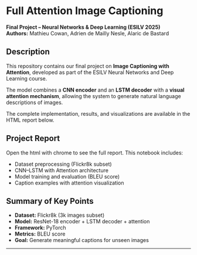 # Full Attention Image Captioning

**Final Project – Neural Networks & Deep Learning (ESILV 2025)**  
**Authors:** Mathieu Cowan, Adrien de Mailly Nesle, Alaric de Bastard  

## Description

This repository contains our final project on **Image Captioning with Attention**, developed as part of the ESILV Neural Networks and Deep Learning course.

The model combines a **CNN encoder** and an **LSTM decoder** with a **visual attention mechanism**, allowing the system to generate natural language descriptions of images.

The complete implementation, results, and visualizations are available in the HTML report below.

## Project Report
Open the html with chrome to see the full report. This notebook includes:
- Dataset preprocessing (Flickr8k subset)  
- CNN–LSTM with Attention architecture  
- Model training and evaluation (BLEU score)  
- Caption examples with attention visualization  


## Summary of Key Points

- **Dataset:** Flickr8k (3k images subset)  
- **Model:** ResNet-18 encoder + LSTM decoder + attention  
- **Framework:** PyTorch  
- **Metrics:** BLEU score  
- **Goal:** Generate meaningful captions for unseen images  

---
